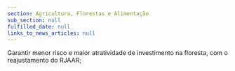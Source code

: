 ```yaml
---
section: Agricultura, Florestas e Alimentação
sub_section: null
fulfilled_date: null
links_to_news_articles: null
---
```


Garantir menor risco e maior atratividade de investimento na floresta, com o reajustamento do RJAAR;